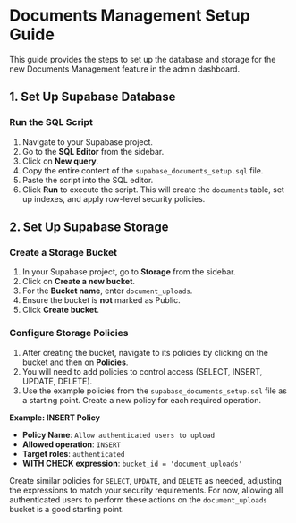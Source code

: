 # Documents Management Setup Guide

This guide provides the steps to set up the database and storage for the new Documents Management feature in the admin dashboard.

## 1. Set Up Supabase Database

### Run the SQL Script
1.  Navigate to your Supabase project.
2.  Go to the **SQL Editor** from the sidebar.
3.  Click on **New query**.
4.  Copy the entire content of the `supabase_documents_setup.sql` file.
5.  Paste the script into the SQL editor.
6.  Click **Run** to execute the script. This will create the `documents` table, set up indexes, and apply row-level security policies.

## 2. Set Up Supabase Storage

### Create a Storage Bucket
1.  In your Supabase project, go to **Storage** from the sidebar.
2.  Click on **Create a new bucket**.
3.  For the **Bucket name**, enter `document_uploads`.
4.  Ensure the bucket is **not** marked as Public.
5.  Click **Create bucket**.

### Configure Storage Policies
1.  After creating the bucket, navigate to its policies by clicking on the bucket and then on **Policies**.
2.  You will need to add policies to control access (SELECT, INSERT, UPDATE, DELETE).
3.  Use the example policies from the `supabase_documents_setup.sql` file as a starting point. Create a new policy for each required operation.

**Example: INSERT Policy**
*   **Policy Name**: `Allow authenticated users to upload`
*   **Allowed operation**: `INSERT`
*   **Target roles**: `authenticated`
*   **WITH CHECK expression**: `bucket_id = 'document_uploads'`

Create similar policies for `SELECT`, `UPDATE`, and `DELETE` as needed, adjusting the expressions to match your security requirements. For now, allowing all authenticated users to perform these actions on the `document_uploads` bucket is a good starting point. 